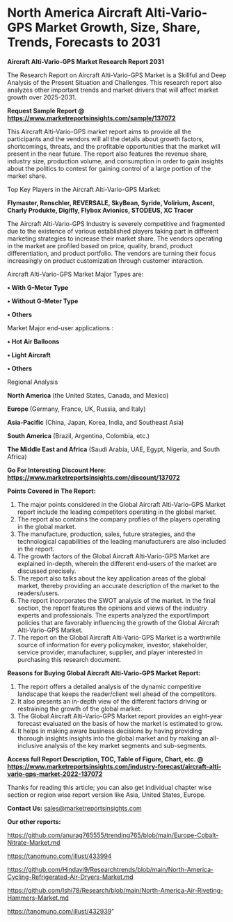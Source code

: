 # North America Aircraft Alti-Vario-GPS Market Growth, Size, Share, Trends, Forecasts to 2031

<strong>Aircraft Alti-Vario-GPS Market Research Report 2031</strong>

The Research Report on Aircraft Alti-Vario-GPS Market is a Skillful and Deep Analysis of the Present Situation and Challenges. This research report also analyzes other important trends and market drivers that will affect market growth over 2025-2031.

<strong>Request Sample Report @ <a href=https://www.marketreportsinsights.com/sample/137072>https://www.marketreportsinsights.com/sample/137072</a></strong>

This Aircraft Alti-Vario-GPS market report aims to provide all the participants and the vendors will all the details about growth factors, shortcomings, threats, and the profitable opportunities that the market will present in the near future. The report also features the revenue share, industry size, production volume, and consumption in order to gain insights about the politics to contest for gaining control of a large portion of the market share.

Top Key Players in the Aircraft Alti-Vario-GPS Market:

<strong>Flymaster, Renschler, REVERSALE, SkyBean, Syride, Volirium, Ascent, Charly Produkte, Digifly, Flybox Avionics, STODEUS, XC Tracer</strong>

The Aircraft Alti-Vario-GPS Industry is severely competitive and fragmented due to the existence of various established players taking part in different marketing strategies to increase their market share. The vendors operating in the market are profiled based on price, quality, brand, product differentiation, and product portfolio. The vendors are turning their focus increasingly on product customization through customer interaction.

Aircraft Alti-Vario-GPS Market Major Types are:

<strong>• With G-Meter Type

• Without G-Meter Type

• Others</strong>

Market Major end-user applications :

<strong>• Hot Air Balloons

• Light Aircraft

• Others</strong>

Regional Analysis

</u><strong><b>North America</b></strong> (the United States, Canada, and Mexico)

<strong><b>Europe </b></strong>(Germany, France, UK, Russia, and Italy)

<strong><b>Asia-Pacific</b></strong> (China, Japan, Korea, India, and Southeast Asia)

<strong><b>South America</b></strong> (Brazil, Argentina, Colombia, etc.)

<strong><b>The Middle East and Africa</b></strong> (Saudi Arabia, UAE, Egypt, Nigeria, and South Africa)

<strong>Go For Interesting Discount Here: <a href=https://www.marketreportsinsights.com/discount/137072>https://www.marketreportsinsights.com/discount/137072</a></strong>

<strong>Points Covered in The Report:</strong>
<ol>
  <li>The major points considered in the Global Aircraft Alti-Vario-GPS Market report include the leading competitors operating in the global market.</li>
  <li>The report also contains the company profiles of the players operating in the global market.</li>
  <li>The manufacture, production, sales, future strategies, and the technological capabilities of the leading manufacturers are also included in the report.</li>
  <li>The growth factors of the Global Aircraft Alti-Vario-GPS Market are explained in-depth, wherein the different end-users of the market are discussed precisely.</li>
  <li>The report also talks about the key application areas of the global market, thereby providing an accurate description of the market to the readers/users.</li>
  <li>The report incorporates the SWOT analysis of the market. In the final section, the report features the opinions and views of the industry experts and professionals. The experts analyzed the export/import policies that are favorably influencing the growth of the Global Aircraft Alti-Vario-GPS Market.</li>
  <li>The report on the Global Aircraft Alti-Vario-GPS Market is a worthwhile source of information for every policymaker, investor, stakeholder, service provider, manufacturer, supplier, and player interested in purchasing this research document.</li>
</ol>
<strong>Reasons for Buying Global Aircraft Alti-Vario-GPS Market Report:</strong>

<ol>
  <li>The report offers a detailed analysis of the dynamic competitive landscape that keeps the reader/client well ahead of the competitors.</li>
  <li>It also presents an in-depth view of the different factors driving or restraining the growth of the global market.</li>
  <li>The Global Aircraft Alti-Vario-GPS Market report provides an eight-year forecast evaluated on the basis of how the market is estimated to grow.</li>
  <li>It helps in making aware business decisions by having providing thorough insights insights into the global market and by making an all-inclusive analysis of the key market segments and sub-segments.</li>
</ol>
<strong>Access full Report Description, TOC, Table of Figure, Chart, etc. @ <a href=https://www.marketreportsinsights.com/industry-forecast/aircraft-alti-vario-gps-market-2022-137072>https://www.marketreportsinsights.com/industry-forecast/aircraft-alti-vario-gps-market-2022-137072</a></strong>


Thanks for reading this article; you can also get individual chapter wise section or region wise report version like Asia, United States, Europe.

<strong>Contact Us:</strong>
sales@marketreportsinsights.com

<strong>Our other reports:</strong>

<a href=https://github.com/anurag765555/trending765/blob/main/Europe-Cobalt-Nitrate-Market.md>https://github.com/anurag765555/trending765/blob/main/Europe-Cobalt-Nitrate-Market.md</a>

<a href=https://tanomuno.com/illust/433994>https://tanomuno.com/illust/433994</a>

<a href=https://github.com/Hindavi9/Researchtrends/blob/main/North-America-Cycling-Refrigerated-Air-Dryers-Market.md>https://github.com/Hindavi9/Researchtrends/blob/main/North-America-Cycling-Refrigerated-Air-Dryers-Market.md</a>

<a href=https://github.com/Ishi78/Research/blob/main/North-America-Air-Riveting-Hammers-Market.md>https://github.com/Ishi78/Research/blob/main/North-America-Air-Riveting-Hammers-Market.md</a>

<a href=https://tanomuno.com/illust/432939>https://tanomuno.com/illust/432939</a>"
